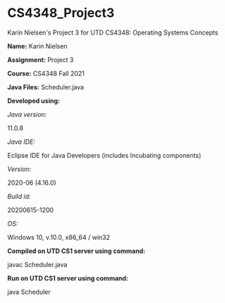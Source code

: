 # CS4348_Project3


Karin Nielsen's Project 3 for UTD CS4348: Operating Systems Concepts


**Name:** Karin Nielsen

**Assignment:**	Project 3

**Course:** CS4348 Fall 2021

**Java Files:** Scheduler.java


**Developed using:**

*Java version:*

11.0.8
	
	
*Java IDE:* 

Eclipse IDE for Java Developers (includes Incubating components)

*Version:* 

2020-06 (4.16.0)

*Build id:* 

20200615-1200

*OS:* 

Windows 10, v.10.0, x86_64 / win32


**Compiled on UTD CS1 server using command:**

javac Scheduler.java


**Run on UTD CS1 server using command:**

java Scheduler
